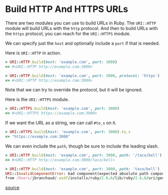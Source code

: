 # Build HTTP And HTTPS URLs

There are two modules you can use to build URLs in Ruby. The `URI::HTTP` module
will build URLs with the `http` protocol. And then to build URLs with the
`https` protocol, you can reach for the `URI::HTTPS` module.

We can specify just the `host` and optionally include a `port` if that is
needed.

Here is `URI::HTTP` in action.

```ruby
> URI::HTTP.build(host: 'example.com', port: 3000)
=> #<URI::HTTP http://example.com:3000>

> URI::HTTP.build(host: 'example.com', port: 3000, protocol: 'https')
=> #<URI::HTTP http://example.com:3000>
```

Note that we can try to override the protocol, but it will be ignored.

Here is the `URI::HTTPS` module.

```ruby
> URI::HTTPS.build(host: 'example.com', port: 3000)
=> #<URI::HTTPS https://example.com:3000>
```

If we want the URL as a string, we can call `#to_s` on it.

```ruby
> URI::HTTPS.build(host: 'example.com', port: 3000).to_s
=> "https://example.com:3000"
```

We can even include the `path`, though be sure to include the leading slash.

```ruby
> URI::HTTP.build(host: 'example.com', port: 3000, path: '/taco/bell')
=> #<URI::HTTP http://example.com:3000/taco/bell>

> URI::HTTP.build(host: 'example.com', port: 3000, path: 'taco/bell')
URI::InvalidComponentError: bad component(expected absolute path component): taco/bell
from /Users/jbranchaud/.asdf/installs/ruby/2.6.6/lib/ruby/2.6.0/uri/generic.rb:761:in `check_path'
```

[source](https://ruby-doc.org/stdlib-2.5.1/libdoc/uri/rdoc/URI/HTTP.html)
